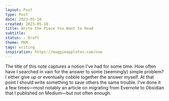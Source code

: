 ```yaml
---
layout: Post
type: Post
date: 2023-05-10
created: 2023-05-10
title: Write the Piece You Want to Read
subtitle: 
status: ⚠️ Draft
theme: PKM
tags: writing
inspiration: https://maggieappleton.com/now
---
```


The title of this note captures a notion I've had for some time. How often have I searched in vain for the answer to some (seemingly) simple problem? I either give up or eventually cobble together the answer myself. At that point I should write something to save others the same trouble. I've done it a few times&mdash;most notably an article on migrating from Evernote to Obsidian that I published on Medium&mdash;but not often enough.